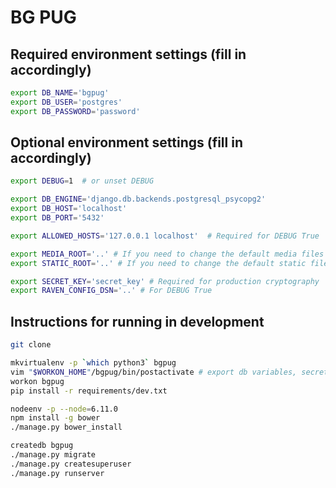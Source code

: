 BG PUG
=========
Required environment settings (fill in accordingly)
---------------------------------------------------
```bash
export DB_NAME='bgpug'
export DB_USER='postgres'
export DB_PASSWORD='password'
```

Optional environment settings (fill in accordingly)
---------------------------------------------------
```bash
export DEBUG=1  # or unset DEBUG

export DB_ENGINE='django.db.backends.postgresql_psycopg2'
export DB_HOST='localhost'
export DB_PORT='5432'

export ALLOWED_HOSTS='127.0.0.1 localhost'  # Required for DEBUG True

export MEDIA_ROOT='..' # If you need to change the default media files location
export STATIC_ROOT='..' # If you need to change the default static files location

export SECRET_KEY='secret_key' # Required for production cryptography
export RAVEN_CONFIG_DSN='..' # For DEBUG True
```

Instructions for running in development
---------------------------------------

```bash
git clone

mkvirtualenv -p `which python3` bgpug
vim "$WORKON_HOME"/bgpug/bin/postactivate # export db variables, secret key, debug, etc.
workon bgpug
pip install -r requirements/dev.txt

nodeenv -p --node=6.11.0
npm install -g bower
./manage.py bower_install

createdb bgpug
./manage.py migrate
./manage.py createsuperuser
./manage.py runserver
```
